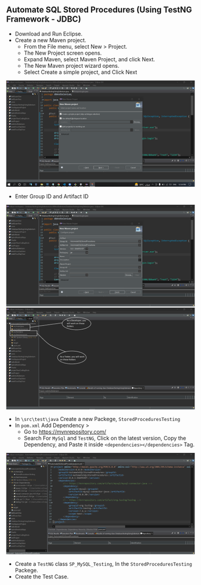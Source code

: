## Automate SQL Stored Procedures (Using TestNG Framework - JDBC)

- Download and Run Eclipse.
- Create a new Maven project.
    - From the File menu, select New > Project.
    - The New Project screen opens.
    - Expand Maven, select Maven Project, and click Next.
    - The New Maven project wizard opens.
    - Select Create a simple project, and Click Next

<img src='img/img1.png' /></br>

- Enter Group ID and Artifact ID

<img src='img/img2.png' /></br>
<img src='img/img3.png' /></br>

- In `\src\test\java` Create a new Packege, `StoredProceduresTesting`
- In `pom.xml` Add Dependency >
    - Go to https://mvnrepository.com/
    - Search For `MySql` and `TestNG`, Click on the latest version, Copy the Dependency, and Paste it inside `<dependencies></dependencies>` Tag.

<img src='img/img4.png' /></br>

- Create a `TestNG` class `SP_MySQL_Testing`, In the `StoredProceduresTesting` Packege.
- Create the Test Case.
